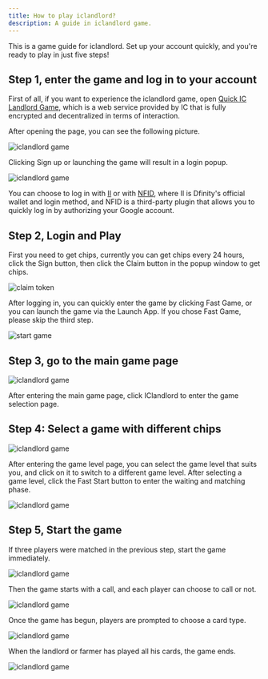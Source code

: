 ```yaml
---
title: How to play iclandlord?
description: A guide in iclandlord game.
---
```


This is a game guide for iclandlord. Set up your account quickly, and you're ready to play in just five steps!

## Step 1, enter the game and log in to your account

First of all, if you want to experience the iclandlord game, open [Quick IC Landlord Game](https://qn6vq-eiaaa-aaaag-aaccq-cai.icp0.io/), which is a web service provided by IC that is fully encrypted and decentralized in terms of interaction.

After opening the page, you can see the following picture.

![iclandlord game](/images/login-iclandlord.png)

Clicking Sign up or launching the game will result in a login popup.

![iclandlord game](/images/login-with-ii-nfid.png)

You can choose to log in with [II](http://nns.ic0.app/) or with [NFID](https://nfid.one/), where II is Dfinity's official wallet and login method, and NFID is a third-party plugin that allows you to quickly log in by authorizing your Google account.

## Step 2, Login and Play

First you need to get chips, currently you can get chips every 24 hours, click the Sign button, then click the Claim button in the popup window to get chips.

![claim token](/images/claim-token.png)

After logging in, you can quickly enter the game by clicking Fast Game, or you can launch the game via the Launch App. If you chose Fast Game, please skip the third step.

![start game](/images/start-game.png)

## Step 3, go to the main game page

![iclandlord game](/images/start-game-select.png)

After entering the main game page, click IClandlord to enter the game selection page.

## Step 4: Select a game with different chips

![iclandlord game](/images/game-level.png)

After entering the game level page, you can select the game level that suits you, and click on it to switch to a different game level. After selecting a game level, click the Fast Start button to enter the waiting and matching phase.

![iclandlord game](/images/match-game.png)

## Step 5, Start the game

If three players were matched in the previous step, start the game immediately.

![iclandlord game](/images/player-game.png)

Then the game starts with a call, and each player can choose to call or not.

![iclandlord game](/images/game-call.png)

Once the game has begun, players are prompted to choose a card type.

![iclandlord game](/images/hand-pass-time.png)

When the landlord or farmer has played all his cards, the game ends.

![iclandlord game](/images/win-game.png)
